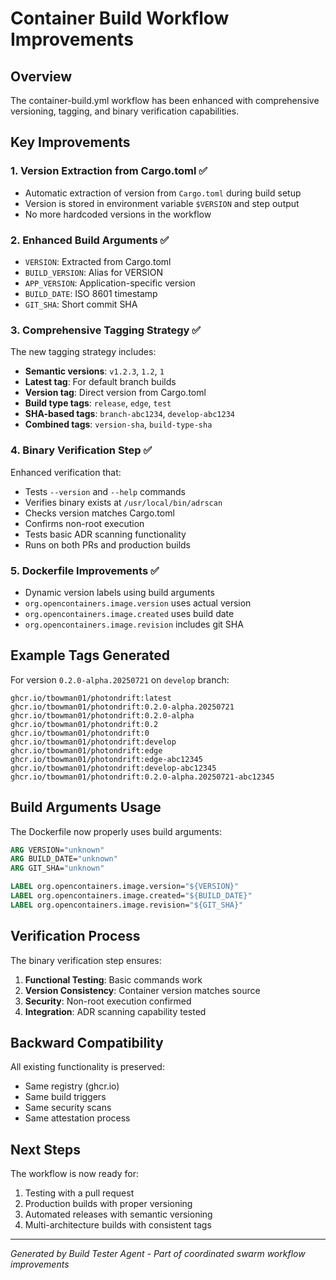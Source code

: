 # Container Build Workflow Improvements

## Overview
The container-build.yml workflow has been enhanced with comprehensive versioning, tagging, and binary verification capabilities.

## Key Improvements

### 1. Version Extraction from Cargo.toml ✅
- Automatic extraction of version from `Cargo.toml` during build setup
- Version is stored in environment variable `$VERSION` and step output
- No more hardcoded versions in the workflow

### 2. Enhanced Build Arguments ✅
- `VERSION`: Extracted from Cargo.toml
- `BUILD_VERSION`: Alias for VERSION 
- `APP_VERSION`: Application-specific version
- `BUILD_DATE`: ISO 8601 timestamp
- `GIT_SHA`: Short commit SHA

### 3. Comprehensive Tagging Strategy ✅
The new tagging strategy includes:
- **Semantic versions**: `v1.2.3`, `1.2`, `1`
- **Latest tag**: For default branch builds
- **Version tag**: Direct version from Cargo.toml
- **Build type tags**: `release`, `edge`, `test`
- **SHA-based tags**: `branch-abc1234`, `develop-abc1234`
- **Combined tags**: `version-sha`, `build-type-sha`

### 4. Binary Verification Step ✅
Enhanced verification that:
- Tests `--version` and `--help` commands
- Verifies binary exists at `/usr/local/bin/adrscan`
- Checks version matches Cargo.toml
- Confirms non-root execution
- Tests basic ADR scanning functionality
- Runs on both PRs and production builds

### 5. Dockerfile Improvements ✅
- Dynamic version labels using build arguments
- `org.opencontainers.image.version` uses actual version
- `org.opencontainers.image.created` uses build date
- `org.opencontainers.image.revision` includes git SHA

## Example Tags Generated

For version `0.2.0-alpha.20250721` on `develop` branch:

```
ghcr.io/tbowman01/photondrift:latest
ghcr.io/tbowman01/photondrift:0.2.0-alpha.20250721
ghcr.io/tbowman01/photondrift:0.2.0-alpha
ghcr.io/tbowman01/photondrift:0.2
ghcr.io/tbowman01/photondrift:0
ghcr.io/tbowman01/photondrift:develop
ghcr.io/tbowman01/photondrift:edge
ghcr.io/tbowman01/photondrift:edge-abc12345
ghcr.io/tbowman01/photondrift:develop-abc12345
ghcr.io/tbowman01/photondrift:0.2.0-alpha.20250721-abc12345
```

## Build Arguments Usage

The Dockerfile now properly uses build arguments:

```dockerfile
ARG VERSION="unknown"
ARG BUILD_DATE="unknown" 
ARG GIT_SHA="unknown"

LABEL org.opencontainers.image.version="${VERSION}"
LABEL org.opencontainers.image.created="${BUILD_DATE}"
LABEL org.opencontainers.image.revision="${GIT_SHA}"
```

## Verification Process

The binary verification step ensures:

1. **Functional Testing**: Basic commands work
2. **Version Consistency**: Container version matches source
3. **Security**: Non-root execution confirmed
4. **Integration**: ADR scanning capability tested

## Backward Compatibility

All existing functionality is preserved:
- Same registry (ghcr.io)
- Same build triggers
- Same security scans
- Same attestation process

## Next Steps

The workflow is now ready for:
1. Testing with a pull request
2. Production builds with proper versioning
3. Automated releases with semantic versioning
4. Multi-architecture builds with consistent tags

---

*Generated by Build Tester Agent - Part of coordinated swarm workflow improvements*